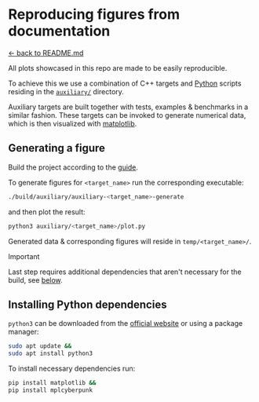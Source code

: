 # Reproducing figures from documentation

[<- back to README.md](..)

All plots showcased in this repo are made to be easily reproducible.

To achieve this we use a combination of C++ targets and [Python](https://www.python.org/) scripts residing in the [`auxiliary/`](../auxiliary/) directory.

Auxiliary targets are built together with tests, examples & benchmarks in a similar fashion. These targets can be invoked to generate numerical data, which is then visualized with [matplotlib](https://matplotlib.org/).

## Generating a figure

Build the project according to the [guide](guide_building_project.md).

To generate figures for `<target_name>` run the corresponding executable:

```sh
./build/auxiliary/auxiliary-<target_name>-generate
```

and then plot the result:

```sh
python3 auxiliary/<target_name>/plot.py 
```

Generated data & corresponding figures will reside in `temp/<target_name>/`.

> [!Important]
> Last step requires additional dependencies that aren't necessary for the build, see [below](#installing-python-dependencies).

## Installing Python dependencies

`python3` can be downloaded from the [official website](https://www.python.org/downloads/) or using a package manager:

```sh
sudo apt update &&
sudo apt install python3
```

To install necessary dependencies run:

```sh
pip install matplotlib &&
pip install mplcyberpunk
```
